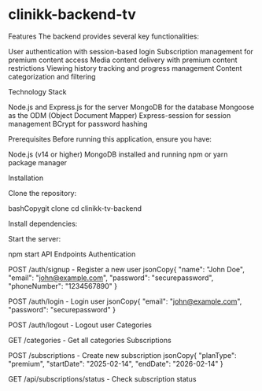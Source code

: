 ﻿# clinikk-backend-tv
Features
The backend provides several key functionalities:

User authentication with session-based login
Subscription management for premium content access
Media content delivery with premium content restrictions
Viewing history tracking and progress management
Content categorization and filtering

Technology Stack

Node.js and Express.js for the server
MongoDB for the database
Mongoose as the ODM (Object Document Mapper)
Express-session for session management
BCrypt for password hashing

Prerequisites
Before running this application, ensure you have:

Node.js (v14 or higher)
MongoDB installed and running
npm or yarn package manager

Installation

Clone the repository:

bashCopygit clone <repository-url>
cd clinikk-tv-backend

Install dependencies:



Start the server:

npm start
API Endpoints
Authentication

POST /auth/signup - Register a new user
jsonCopy{
  "name": "John Doe",
  "email": "john@example.com",
  "password": "securepassword",
  "phoneNumber": "1234567890"
}

POST /auth/login - Login user
jsonCopy{
  "email": "john@example.com",
  "password": "securepassword"
}

POST /auth/logout - Logout user
Categories

GET /categories - Get all categories
Subscriptions

POST /subscriptions - Create new subscription
jsonCopy{
  "planType": "premium",
  "startDate": "2025-02-14",
  "endDate": "2026-02-14"
}

GET /api/subscriptions/status - Check subscription status
